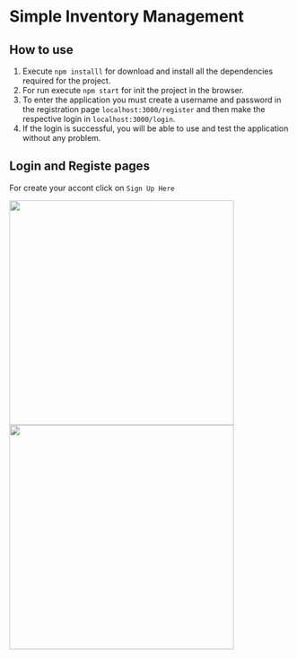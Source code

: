 # Simple Inventory Management

## How to use

1. Execute `npm installl` for download and install all the dependencies required for the project.
2. For run execute `npm start` for init the project in the browser.
3. To enter the application you must create a username and password in the registration page `localhost:3000/register` and then make the respective login in `localhost:3000/login`.
4. If the login is successful, you will be able to use and test the application without any problem.

## Login and Registe pages
For create your accont click on `Sign Up Here`

<img src="https://user-images.githubusercontent.com/90424579/213846973-048c34ad-2c2a-4050-a220-75913a2b638d.png" height=400/>   <img src="https://user-images.githubusercontent.com/90424579/213846902-48888f62-0643-4df9-99f2-9fe7df1b3092.png" height=400/>
